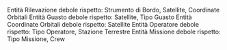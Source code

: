 Entità Rilevazione debole rispetto: Strumento di Bordo, Satellite, Coordinate Orbitali
Entità Guasto debole rispetto: Satellite, Tipo Guasto
Entità Coordinate Orbitali debole rispetto: Satellite
Entità Operatore debole rispetto: Tipo Operatore, Stazione Terrestre
Entità Missione debole rispetto: Tipo Missione, Crew
